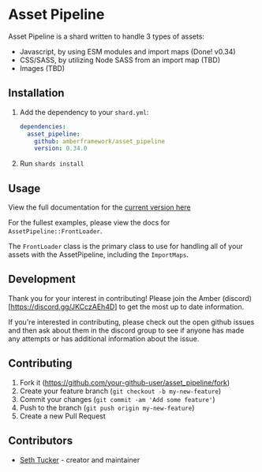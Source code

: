 # Asset Pipeline

Asset Pipeline is a shard written to handle 3 types of assets:
- Javascript, by using ESM modules and import maps  (Done! v0.34)
- CSS/SASS, by utilizing Node SASS from an import map (TBD)
- Images (TBD)

## Installation

1. Add the dependency to your `shard.yml`:

   ```yaml
   dependencies:
     asset_pipeline:
       github: amberframework/asset_pipeline
       version: 0.34.0
   ```

2. Run `shards install`

## Usage

View the full documentation for the [current version here](https://amberframework.github.io/asset_pipeline/AssetPipeline/FrontLoader.html)

For the fullest examples, please view the docs for `AssetPipeline::FrontLoader`.

The `FrontLoader` class is the primary class to use for handling all of your assets with the AssetPipeline, including the `ImportMaps`.

## Development

Thank you for your interest in contributing! Please join the Amber (discord)[https://discord.gg/JKCczAEh4D] to get the most up to date information.

If you're interested in contributing, please check out the open github issues and then ask about them in the discord group to see if anyone has made any attempts or has additional information about the issue.

## Contributing

1. Fork it (<https://github.com/your-github-user/asset_pipeline/fork>)
2. Create your feature branch (`git checkout -b my-new-feature`)
3. Commit your changes (`git commit -am 'Add some feature'`)
4. Push to the branch (`git push origin my-new-feature`)
5. Create a new Pull Request

## Contributors

- [Seth Tucker](https://github.com/crimson-knight) - creator and maintainer
